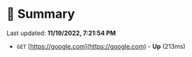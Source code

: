 # 📖 Summary
Last updated: **11/19/2022, 7:21:54 PM**

- `GET` [https://google.com](https://google.com) - **Up** (213ms)
